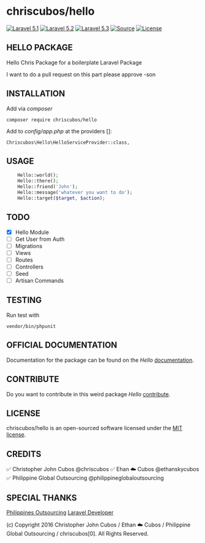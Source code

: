 chriscubos/hello
===========================
[![Laravel 5.1](https://img.shields.io/badge/Laravel-5.1-orange.svg?style=flat-square)](http://laravel.com)
[![Laravel 5.2](https://img.shields.io/badge/Laravel-5.2-orange.svg?style=flat-square)](http://laravel.com)
[![Laravel 5.3](https://img.shields.io/badge/Laravel-5.3-orange.svg?style=flat-square)](http://laravel.com)
[![Source](http://img.shields.io/badge/source-chriscubos/hello-blue.svg?style=flat-square)](https://github.com/chriscubos/hello)
[![License](http://img.shields.io/badge/license-MIT-brightgreen.svg?style=flat-square)](https://tldrlegal.com/license/mit-license)


## HELLO PACKAGE
Hello Chris Package for a boilerplate Laravel Package

I want to do a pull request on this part please approve -son

## INSTALLATION

Add via _composer_

    composer require chriscubos/hello

Add to _config/app.php_ at the providers []:

    Chriscubos\Hello\HelloServiceProvider::class,

## USAGE

```php
    Hello::world();
    Hello::there();
    Hello::friend('John');
    Hello::message('whatever you want to do');
    Hello::target($target, $action);
```

## TODO
- [x] Hello Module
- [ ] Get User from Auth
- [ ] Migrations
- [ ] Views
- [ ] Routes
- [ ] Controllers
- [ ] Seed
- [ ] Artisan Commands

## TESTING
Run test with

    vendor/bin/phpunit


## OFFICIAL DOCUMENTATION

Documentation for the package can be found on the *Hello* [documentation](https://github.com/chriscubos/hello/blob/master/docs/DOCUMENTATION.md).

## CONTRIBUTE

Do you want to contribute in this weird package *Hello* [contribute](https://github.com/chriscubos/hello/blob/master/docs/CONTRIBUTE.md).

## LICENSE
chriscubos/hello is an open-sourced software licensed under the [MIT license](http://opensource.org/licenses/MIT).

## CREDITS
:white_check_mark: Christopher John Cubos @chriscubos
:white_check_mark: Ehan :cloud: Cubos @ethanskycubos
:white_check_mark: Philippine Global Outsourcing @philippineglobaloutsourcing

## SPECIAL THANKS
[Philippines Outsourcing](http://philippineglobaloutsourcing.com/)
[Laravel Developer](http://chriscubos.xyz/)

(c) Copyright 2016 Christopher John Cubos / Ethan :cloud: Cubos / Philippine Global Outsourcing / chriscubos[0]. All Rights Reserved.



